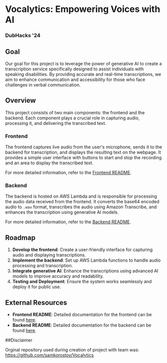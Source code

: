 # Vocalytics: Empowering Voices with AI
### DubHacks '24

## Goal

Our goal for this project is to leverage the power of generative AI to create a transcription service specifically designed to assist individuals with speaking disabilities. By providing accurate and real-time transcriptions, we aim to enhance communication and accessibility for those who face challenges in verbal communication.

## Overview

This project consists of two main components: the frontend and the backend. Each component plays a crucial role in capturing audio, processing it, and delivering the transcribed text.

### Frontend

The frontend captures live audio from the user's microphone, sends it to the backend for transcription, and displays the resulting text on the webpage. It provides a simple user interface with buttons to start and stop the recording and an area to display the transcribed text.

For more detailed information, refer to the [Frontend README](frontend/README.md).

### Backend

The backend is hosted on AWS Lambda and is responsible for processing the audio data received from the frontend. It converts the base64 encoded audio to `.wav` format, transcribes the audio using Amazon Transcribe, and enhances the transcription using generative AI models.

For more detailed information, refer to the [Backend README](backend/README.md).

## Roadmap

1. **Develop the frontend**: Create a user-friendly interface for capturing audio and displaying transcriptions.
2. **Implement the backend**: Set up AWS Lambda functions to handle audio processing and transcription.
3. **Integrate generative AI**: Enhance the transcriptions using advanced AI models to improve accuracy and readability.
4. **Testing and Deployment**: Ensure the system works seamlessly and deploy it for public use.

## External Resources

- **Frontend README**: Detailed documentation for the frontend can be found [here](frontend/README.md).
- **Backend README**: Detailed documentation for the backend can be found [here](backend/README.md).

##Disclaimer

Orginal repository used during creation of project with team was: https://github.com/samkorostov/Vocalytics
